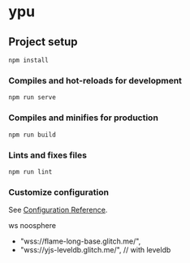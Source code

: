 # ypu

## Project setup
```
npm install
```

### Compiles and hot-reloads for development
```
npm run serve
```

### Compiles and minifies for production
```
npm run build
```

### Lints and fixes files
```
npm run lint
```

### Customize configuration
See [Configuration Reference](https://cli.vuejs.org/config/).


ws noosphere
-  "wss://flame-long-base.glitch.me/",
-  "wss://yjs-leveldb.glitch.me/", // with leveldb
